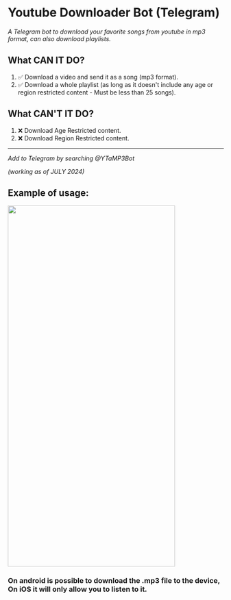 # Youtube Downloader Bot (Telegram)

_A Telegram bot to download your favorite songs from youtube in mp3 format, can also download playlists._

## What CAN IT DO?
1. ✅ Download a video and send it as a song (mp3 format).
2. ✅ Download a whole playlist (as long as it doesn't include any age or region restricted content - Must be less than 25 songs).

## What CAN'T IT DO?
1. ❌ Download Age Restricted content.
2. ❌ Download Region Restricted content.

<hr>

_Add to Telegram by searching @YTaMP3Bot_

_(working as of JULY 2024)_


## Example of usage:

<img src="https://i.imgur.com/eOMwrKP.png" width="390" height="843">

<h3>On android is possible to download the .mp3 file to the device, On iOS it will only allow you to listen to it.</h3>
